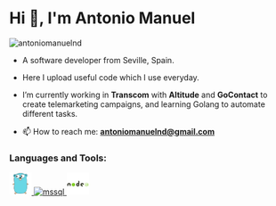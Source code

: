 
<h1 align="left">Hi 👋, I'm Antonio Manuel</h1>

<p align="left"> <img src="https://komarev.com/ghpvc/?username=antoniomanuelnd&label=Profile%20views&color=0e75b6&style=flat" alt="antoniomanuelnd" /> </p>

- A software developer from Seville, Spain.

- Here I upload useful code which I use everyday.

- I’m currently working in **Transcom** with **Altitude** and **GoContact** to create telemarketing campaigns, and learning Golang to automate different tasks.

- 📫 How to reach me: **antoniomanuelnd@gmail.com**

<h3 align="left">Languages and Tools:</h3>
<p align="left"> <a href="https://golang.org" target="_blank" rel="noreferrer"> <img src="https://raw.githubusercontent.com/devicons/devicon/master/icons/go/go-original.svg" alt="go" width="40" height="40"/> </a> <a href="https://www.microsoft.com/en-us/sql-server" target="_blank" rel="noreferrer"> <img src="https://www.svgrepo.com/show/303229/microsoft-sql-server-logo.svg" alt="mssql" width="40" height="40"/> </a> <a href="https://nodejs.org" target="_blank" rel="noreferrer"> <img src="https://raw.githubusercontent.com/devicons/devicon/master/icons/nodejs/nodejs-original-wordmark.svg" alt="nodejs" width="40" height="40"/> </a> </p>
